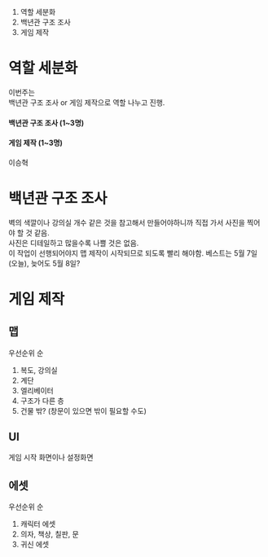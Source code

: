 1. 역할 세분화
2. 백년관 구조 조사
3. 게임 제작

# 역할 세분화
이번주는   
백년관 구조 조사 or 게임 제작으로 역할 나누고 진행.
#### 백년관 구조 조사 (1~3명)

#### 게임 제작 (1~3명)
이승혁

# 백년관 구조 조사
벽의 색깔이나 강의실 개수 같은 것을 참고해서 만들어야하니까
직접 가서 사진을 찍어야 할 것 같음.   
사진은 디테일하고 많을수록 나쁠 것은 없음.   
이 작업이 선행되어야지 맵 제작이 시작되므로 되도록 빨리 해야함. 베스트는 5월 7일(오늘), 늦어도 5월 8일?


# 게임 제작

## 맵
우선순위 순
1. 복도, 강의실
2. 계단
3. 엘리베이터
4. 구조가 다른 층
5. 건물 밖? (창문이 있으면 밖이 필요할 수도)

## UI
게임 시작 화면이나 설정화면

## 에셋
우선순위 순
1. 캐릭터 에셋
2. 의자, 책상, 칠판, 문
3. 귀신 에셋
